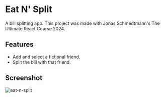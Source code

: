 # Eat N' Split

A bill splitting app. This project was made with Jonas Schmedtmann's The Ultimate React Course 2024.

## Features

- Add and select a fictional friend.
- Split the bill with that friend.

## Screenshot

![eat-n-split](https://github.com/LuisCabantac/eat-n-split/assets/151472373/055ba645-ec17-4ee8-9417-a8c17bce580c)
